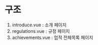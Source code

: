 <!-- EASYXPLAIN REGULATIONS written by @T-Mook -->
# 구조
1. introduce.vue : 소개 페이지
1. regulations.vue : 규정 페이지
1. achievements.vue : 업적 전체목록 페이지
